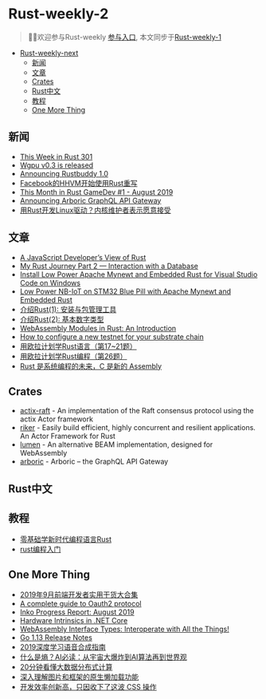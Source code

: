 # Rust-weekly-2

> 🎉🎉欢迎参与Rust-weekly [参与入口](https://github.com/rustlang-cn/rustlang-cn/weekly/Rust-weekly-next.md), 本文同步于[Rust-weekly-1](https://rustlang-cn.org/weekly/dir/Rust-weekly-2.html)

- [Rust-weekly-next](#rust-weekly-2)
  - [新闻](#%e6%96%b0%e9%97%bb)
  - [文章](#%e6%96%87%e7%ab%a0)
  - [Crates](#crates)
  - [Rust中文](#rust中文)
  - [教程](#教程)
  - [One More Thing](#one-more-thing)

## 新闻

- [This Week in Rust 301](https://this-week-in-rust.org/blog/2019/08/27/this-week-in-rust-301/)
- [Wgpu v0.3 is released](https://users.rust-lang.org/t/wgpu-v0-3-is-released/31682/1)
- [Announcing Rustbuddy 1.0](https://users.rust-lang.org/t/announcing-rustbuddy-1-0-a-coding-assistant/31510)
- [Facebook的HHVM开始使用Rust重写](https://www.linuxidc.com/Linux/2019-08/160417.htm)
- [This Month in Rust GameDev #1 - August 2019](https://rust-gamedev.github.io/2019/09/02/newsletter-001.html)
- [Announcing Arboric GraphQL API Gateway](https://medium.com/@alistairisrael/announcing-arboric-graphql-api-gateway-f2eb9e3a96a8)
- [用Rust开发Linux驱动？内核维护者表示愿意接受](https://www.ithome.com/0/442/848.htm)

## 文章

- [A JavaScript Developer’s View of Rust](https://medium.com/swlh/a-javascript-developers-view-of-rust-e702c11262c6)
- [My Rust Journey Part 2 — Interaction with a Database](https://medium.com/@daniel_markow/my-rust-journey-part-2-interaction-with-a-database-24fb53c9f27c)
- [Install Low Power Apache Mynewt and Embedded Rust for Visual Studio Code on Windows](https://medium.com/@ly.lee/install-low-power-apache-mynewt-and-embedded-rust-for-visual-studio-code-on-windows-f889e19c3405)
- [Low Power NB-IoT on STM32 Blue Pill with Apache Mynewt and Embedded Rust](https://medium.com/@ly.lee/low-power-nb-iot-on-stm32-blue-pill-with-apache-mynewt-and-embedded-rust-cef5a3ecdd90)
- [介绍Rust(1): 安装与包管理工具](https://juejin.im/post/5d69f6396fb9a06ac93ce5da)
- [介绍Rust(2): 基本数字类型](https://juejin.im/post/5d69f6b46fb9a06af7124b2e)
- [WebAssembly Modules in Rust: An Introduction](https://medium.com/@rossbulat/webassembly-modules-an-introduction-5554b8982402)
- [How to configure a new testnet for your substrate chain](https://medium.com/@vimukthi.com/how-to-configure-a-new-testnet-for-substrate-chain-2cfdce951b9f)
- [用欧拉计划学Rust语言（第17~21题）](http://www.mamicode.com/info-detail-2766630.html)
- [用欧拉计划学Rust编程（第26题）](https://www.cnblogs.com/speeding/p/11451147.html)
- [Rust 是系统编程的未来，C 是新的 Assembly](https://www.infoq.cn/article/O3zxX7FmL7hiTi6J7RF9)

## Crates

- [actix-raft](https://github.com/railgun-rs/actix-raft) - An implementation of the Raft consensus protocol using the actix Actor framework
- [riker](https://github.com/riker-rs/riker) - Easily build efficient, highly concurrent and resilient applications. An Actor Framework for Rust
- [lumen](https://github.com/lumen/lumen) - An alternative BEAM implementation, designed for WebAssembly
- [arboric](https://github.com/arboric/arboric) - Arboric – the GraphQL API Gateway

## Rust中文

## 教程

- [零基础学新时代编程语言Rust](https://edu.51cto.com/course/19232.html)
- [rust编程入门](https://space.bilibili.com/382863456/channel/detail?cid=86206)

## One More Thing

- [2019年9月前端开发者实用干货大合集](https://www.uisdc.com/designers-and-developers-august-2019?utm_source=tuicool&utm_medium=referral)
- [A complete guide to Oauth2 protocol](https://milapneupane.com.np/2019/09/02/a-complete-guide-to-oauth2-protocol/)
- [Inko Progress Report: August 2019](https://inko-lang.org/news/inko-progress-report-august-2019/)
- [Hardware Intrinsics in .NET Core](https://devblogs.microsoft.com/dotnet/hardware-intrinsics-in-net-core/)
- [WebAssembly Interface Types: Interoperate with All the Things!](https://hacks.mozilla.org/2019/08/webassembly-interface-types/)
- [Go 1.13 Release Notes](https://golang.org/doc/go1.13)
- [2019深度学习语音合成指南](https://mp.weixin.qq.com/s?__biz=MzI5NTIxNTg0OA==&mid=2247497281&idx=2&sn=b98dfcaa2c404829a8286d4b14ea521a&utm_source=tuicool&utm_medium=referral)
- [什么是熵？AI必读：从宇宙大爆炸到AI算法再到世界观](https://mp.weixin.qq.com/s?__biz=MzA3MDgyMjMwMA==&mid=2649936346&idx=1&sn=5790edcb38c331b67255edaea63b418d&utm_source=tuicool&utm_medium=referral)
- [20分钟看懂大数据分布式计算](http://www.uml.org.cn/yunjisuan/201908192.asp?utm_source=tuicool&utm_medium=referral)
- [深入理解图片和框架的原生懒加载功能](https://mp.weixin.qq.com/s?__biz=Mzg2NDAzMjE5NQ==&mid=2247484612&idx=1&sn=75c37441170a63cdb08d5167e0df0295&utm_source=tuicool&utm_medium=referral)
- [开发效率创新高，只因收下了这波 CSS 操作](https://juejin.im/post/5d6a740fe51d45621512adb3?utm_source=tuicool&utm_medium=referral)
